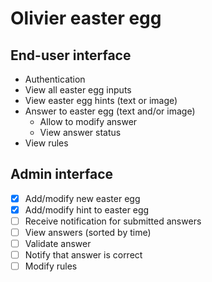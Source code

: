 # Olivier easter egg

## End-user interface

* Authentication
* View all easter egg inputs
* View easter egg hints (text or image)
* Answer to easter egg (text and/or image)
  * Allow to modify answer
  * View answer status
* View rules

## Admin interface

- [x] Add/modify new easter egg
- [x] Add/modify hint to easter egg
- [ ] Receive notification for submitted answers
- [ ] View answers (sorted by time)
- [ ] Validate answer
- [ ] Notify that answer is correct
- [ ] Modify rules

